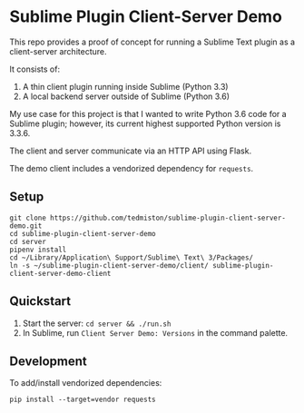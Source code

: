 # Sublime Plugin Client-Server Demo

This repo provides a proof of concept for running a Sublime Text plugin as a client-server architecture.

It consists of:

1. A thin client plugin running inside Sublime (Python 3.3)
1. A local backend server outside of Sublime (Python 3.6)

My use case for this project is that I wanted to write Python 3.6 code for a Sublime plugin; however, its current highest supported Python version is 3.3.6.

The client and server communicate via an HTTP API using Flask.

The demo client includes a vendorized dependency for `requests`.

## Setup

```
git clone https://github.com/tedmiston/sublime-plugin-client-server-demo.git
cd sublime-plugin-client-server-demo
cd server
pipenv install
cd ~/Library/Application\ Support/Sublime\ Text\ 3/Packages/
ln -s ~/sublime-plugin-client-server-demo/client/ sublime-plugin-client-server-demo-client
```

## Quickstart

1. Start the server: `cd server && ./run.sh`
1. In Sublime, run `Client Server Demo: Versions` in the command palette.

## Development

To add/install vendorized dependencies:

```
pip install --target=vendor requests
```

